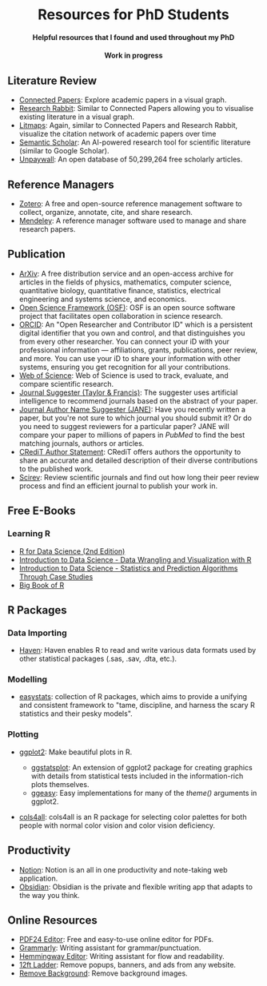 <h1 align = "center"> Resources for PhD Students </h1>
<h4 align = "center"> Helpful resources that I found and used throughout my PhD </h4>
<h4 align = "center"> Work in progress </h4>

## Literature Review

- [Connected Papers](https://www.connectedpapers.com): Explore academic papers in a visual graph.
- [Research Rabbit](https://www.researchrabbit.ai/): Similar to Connected Papers allowing you to visualise existing literature in a visual graph.
- [Litmaps](https://www.litmaps.com/):  Again, similar to Connected Papers and Research Rabbit, visualize the citation network of academic papers over time
- [Semantic Scholar](https://www.semanticscholar.org/): An AI-powered research tool for scientific literature (similar to Google Scholar).
- [Unpaywall](https://www.unpaywall.org/): An open database of 50,299,264 free scholarly articles.

## Reference Managers

- [Zotero](https://www.zotero.org/): A free and open-source reference management software to collect, organize, annotate, cite, and share research.
- [Mendeley](https://www.mendeley.com): A reference manager software used to manage and share research papers.

## Publication

- [ArXiv](https://arxiv.org/): A free distribution service and an open-access archive for articles in the fields of physics, mathematics, computer science, quantitative biology, quantitative finance, statistics, electrical engineering and systems science, and economics.
- [Open Science Framework (OSF)](https://osf.io/): OSF is an open source software project that facilitates open collaboration in science research.
- [ORCID](https://orcid.org/): An "Open Researcher and Contributor ID" which is a persistent digital identifier that you own and control, and that distinguishes you from every other researcher. You can connect your iD with your professional information — affiliations, grants, publications, peer review, and more. You can use your iD to share your information with other systems, ensuring you get recognition for all your contributions.
- [Web of Science](https://www.webofscience.com/wos/woscc/basic-search): Web of Science is used to track, evaluate, and compare scientific research.
- [Journal Suggester (Taylor & Francis)](https://authorservices.taylorandfrancis.com/publishing-your-research/choosing-a-journal/journal-suggester/): The suggester uses artificial intelligence to recommend journals based on the abstract of your paper.
- [Journal Author Name Suggester (JANE)](https://jane.biosemantics.org/): Have you recently written a paper, but you're not sure to which journal you should submit it? Or do you need to suggest reviewers for a particular paper? JANE will  compare your paper to millions of papers in *PubMed* to find the best matching journals, authors or articles.
- [CRediT Author Statement](https://www.elsevier.com/researcher/author/policies-and-guidelines/credit-author-statement): CRediT offers authors the opportunity to share an accurate and detailed description of their diverse contributions to the published work.
- [Scirev](https://scirev.org/): Review scientific journals and find out how long their peer review process and find an efficient journal to publish your work in.

## Free E-Books

### Learning R

- [R for Data Science (2nd Edition)](https://r4ds.hadley.nz/)
- [Introduction to Data Science - Data Wrangling and Visualization with R](https://rafalab.dfci.harvard.edu/dsbook-part-1/)
- [Introduction to Data Science - Statistics and Prediction Algorithms Through Case Studies](https://rafalab.dfci.harvard.edu/dsbook-part-2/)
- [Big Book of R](https://www.bigbookofr.com/)

## R Packages

### Data Importing

- [Haven](https://haven.tidyverse.org/): Haven enables R to read and write various data formats used by other statistical packages (.sas, .sav, .dta, etc.).

### Modelling

- [easystats](https://github.com/easystats): collection of R packages, which aims to provide a unifying and consistent framework to "tame, discipline, and harness the scary R statistics and their pesky models".

### Plotting

- [ggplot2](https://ggplot2.tidyverse.org/): Make beautiful plots in R.
  - [ggstatsplot](https://indrajeetpatil.github.io/ggstatsplot/): An extension of ggplot2 package for creating graphics with details from statistical tests included in the information-rich plots themselves.
  - [ggeasy](https://jonocarroll.github.io/ggeasy/): Easy implementations for many of the *theme()* arguments in ggplot2.

- [cols4all](https://github.com/mtennekes/cols4all): cols4all is an R package for selecting color palettes for both people with normal color vision and color vision deficiency.

## Productivity

- [Notion](https://www.notion.so/): Notion is an all in one productivity and note-taking web application.
- [Obsidian](https://obsidian.md/): Obsidian is the private and flexible writing app that adapts to the way you think.

## Online Resources

- [PDF24 Editor](https://tools.pdf24.org/en/): Free and easy-to-use online editor for PDFs.
- [Grammarly](https://app.grammarly.com/): Writing assistant for grammar/punctuation.
- [Hemmingway Editor](https://hemingwayapp.com/): Writing assistant for flow and readability.
- [12ft Ladder](https://12ft.io/): Remove popups, banners, and ads from any website.
- [Remove Background](https://www.remove.bg/): Remove background images.
